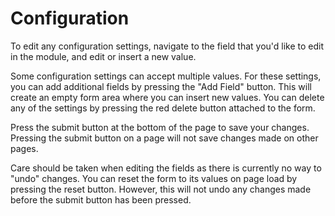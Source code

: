 # Configuration

To edit any configuration settings, navigate to the field that you'd
like to edit in the module, and edit or insert a new value.

Some configuration settings can accept multiple values. For these
settings, you can add additional fields by pressing the "Add Field"
button. This will create an empty form area where you can insert
new values. You can delete any of the settings by pressing the red
delete button attached to the form.

Press the submit button at the bottom of the page to save your
changes.  Pressing the submit button on a page will not save changes
made on other pages.

Care should be taken when editing the fields as there is currently
no way to "undo" changes. You can reset the form to its values on
page load by pressing the reset button. However, this will not undo
any changes made before the submit button has been pressed.

